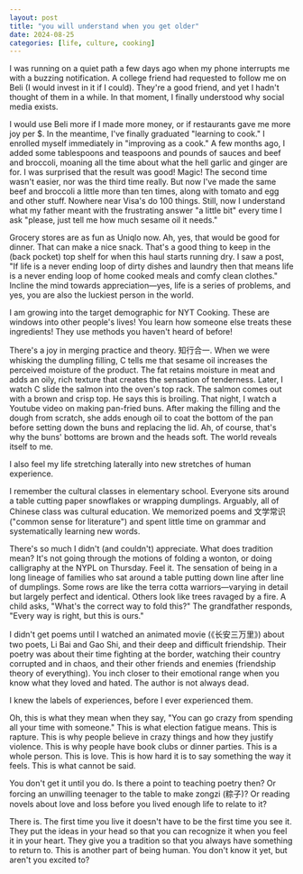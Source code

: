 ```yaml
---
layout: post
title: "you will understand when you get older"
date: 2024-08-25
categories: [life, culture, cooking]
---
```


I was running on a quiet path a few days ago when my phone interrupts me with a buzzing notification. A college friend had requested to follow me on Beli (I would invest in it if I could). They're a good friend, and yet I hadn't thought of them in a while. In that moment, I finally understood why social media exists.

I would use Beli more if I made more money, or if restaurants gave me more joy per $. In the meantime, I've finally graduated "learning to cook." I enrolled myself immediately in "improving as a cook." A few months ago, I added some tablespoons and teaspoons and pounds of sauces and beef and broccoli, moaning all the time about what the hell garlic and ginger are for. I was surprised that the result was good! Magic! The second time wasn't easier, nor was the third time really. But now I've made the same beef and broccoli a little more than ten times, along with tomato and egg and other stuff. Nowhere near Visa's do 100 things. Still, now I understand what my father meant with the frustrating answer "a little bit" every time I ask "please, just tell me how much sesame oil it needs."

Grocery stores are as fun as Uniqlo now. Ah, yes, that would be good for dinner. That can make a nice snack. That's a good thing to keep in the (back pocket) top shelf for when this haul starts running dry. I saw a post, "If life is a never ending loop of dirty dishes and laundry then that means life is a never ending loop of home cooked meals and comfy clean clothes." Incline the mind towards appreciation—yes, life is a series of problems, and yes, you are also the luckiest person in the world.

I am growing into the target demographic for NYT Cooking. These are windows into other people's lives! You learn how someone else treats these ingredients! They use methods you haven't heard of before!

There's a joy in merging practice and theory. 知行合一. When we were whisking the dumpling filling, C tells me that sesame oil increases the perceived moisture of the product. The fat retains moisture in meat and adds an oily, rich texture that creates the sensation of tenderness. Later, I watch C slide the salmon into the oven's top rack. The salmon comes out with a brown and crisp top. He says this is broiling. That night, I watch a Youtube video on making pan-fried buns. After making the filling and the dough from scratch, she adds enough oil to coat the bottom of the pan before setting down the buns and replacing the lid. Ah, of course, that's why the buns' bottoms are brown and the heads soft. The world reveals itself to me.

I also feel my life stretching laterally into new stretches of human experience.

I remember the cultural classes in elementary school. Everyone sits around a table cutting paper snowflakes or wrapping dumplings. Arguably, all of Chinese class was cultural education. We memorized poems and 文学常识 ("common sense for literature") and spent little time on grammar and systematically learning new words.

There's so much I didn't (and couldn't) appreciate. What does tradition mean? It's not going through the motions of folding a wonton, or doing calligraphy at the NYPL on Thursday. Feel it. The sensation of being in a long lineage of families who sat around a table putting down line after line of dumplings. Some rows are like the terra cotta warriors—varying in detail but largely perfect and identical. Others look like trees ravaged by a fire. A child asks, "What's the correct way to fold this?" The grandfather responds, "Every way is right, but this is ours."

I didn't get poems until I watched an animated movie (《长安三万里》) about two poets, Li Bai and Gao Shi, and their deep and difficult friendship. Their poetry was about their time fighting at the border, watching their country corrupted and in chaos, and their other friends and enemies (friendship theory of everything). You inch closer to their emotional range when you know what they loved and hated. The author is not always dead.

I knew the labels of experiences, before I ever experienced them.

Oh, this is what they mean when they say, "You can go crazy from spending all your time with someone." This is what election fatigue means. This is rapture. This is why people believe in crazy things and how they justify violence. This is why people have book clubs or dinner parties. This is a whole person. This is love. This is how hard it is to say something the way it feels. This is what cannot be said.

You don't get it until you do. Is there a point to teaching poetry then? Or forcing an unwilling teenager to the table to make zongzi (粽子)? Or reading novels about love and loss before you lived enough life to relate to it?

There is. The first time you live it doesn't have to be the first time you see it. They put the ideas in your head so that you can recognize it when you feel it in your heart. They give you a tradition so that you always have something to return to. This is another part of being human. You don't know it yet, but aren't you excited to?